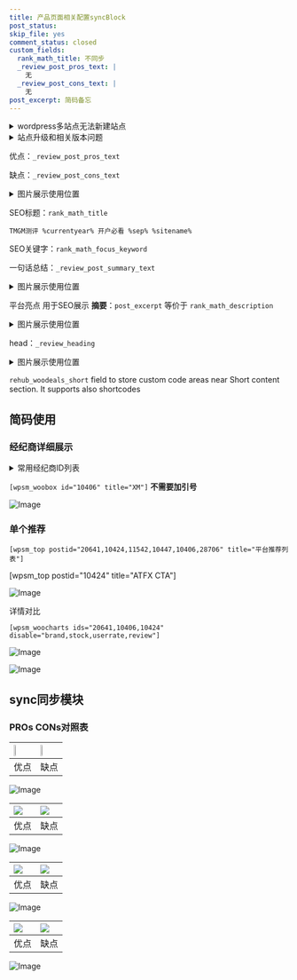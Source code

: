 ```yaml
---
title: 产品页面相关配置syncBlock
post_status: 
skip_file: yes
comment_status: closed
custom_fields:
  rank_math_title: 不同步
  _review_post_pros_text: |
    无
  _review_post_cons_text: |
    无
post_excerpt: 简码备忘
---
```

<details><summary>wordpress多站点无法新建站点</summary>

<li>和报错需要清理cookies一样的原因</li>
<li>wp-config.php里面<code>define( 'SUBDOMAIN_INSTALL', false );//子域名安装</code></li>
<li>新建子站点是用<code>define( 'SUBDOMAIN_INSTALL', true);//子域名安装</code> 完成以后，改成<code>false</code></li>
</details>

<details><summary>站点升级和相关版本问题</summary>

<p>wordpress：5.9.9
woocommerce：7.5.1
出现问题的地方：主题选项里面>><strong>Product layout >>compact style</strong></p>
<p>如何出现没有用过的字段 导致无法保存。先导出配置 然后进行修改，后面再次恢复即可。</p>
<p>出现部分字段无法显示时，需要返回默认布局后，对产品进行保存就好了。</p>
<p></p>
</details>

优点：`_review_post_pros_text`

缺点：`_review_post_cons_text`

<details><summary>图片展示使用位置</summary>

<img src="https://prod-files-secure.s3.us-west-2.amazonaws.com/39ed1227-6d7d-4570-be36-9ccd4a2c4241/f51d3d83-55d4-4bdf-9604-f37ec77ab556/Untitled.png?X-Amz-Algorithm=AWS4-HMAC-SHA256&X-Amz-Content-Sha256=UNSIGNED-PAYLOAD&X-Amz-Credential=ASIAZI2LB4667IIANTK2%2F20250402%2Fus-west-2%2Fs3%2Faws4_request&X-Amz-Date=20250402T165524Z&X-Amz-Expires=3600&X-Amz-Security-Token=IQoJb3JpZ2luX2VjEG4aCXVzLXdlc3QtMiJHMEUCIQCdqn%2FU%2FCzkySZ6IGvwsfQytJtA%2B3JRCYM9T6DwNYJQGQIgW90cLhwSrLTVSp7A%2BWTO%2FF2f6BezLYEbFOeUoS6p6msqiAQI1%2F%2F%2F%2F%2F%2F%2F%2F%2F%2F%2FARAAGgw2Mzc0MjMxODM4MDUiDFKuegO%2BKODPAlfTwyrcAw2Sytnd67jIGLRNpiJcEA2tmdyJBg8cvUUplRLfzMQ%2F3%2Bu72Hm3e5opSeUBR3v1EU9dem0xBL%2FSniOdHgvyVLp0p7oTo8wvXuKX0D7ACPiUCnojb4ndyw%2FyHZm%2B5ZBbCiDUA%2Fh6%2BYINbW1ysujV9dWZSn0WC1RCZpwZboY4%2BOL4s%2Fb9jMtpktHEUqbs5pp3FinkKaXue0iLZD7swiW8z1XkzV5Tgms83I253SeV2GK6PNHNph3RsbNEUzUYFIjv2rGqoCeP9NFFWS3YH32%2B%2BJZ9BbIeACrU8LpFQ5ftSELt1cdsUNW70Sx5BRlZNWMUR7L2ZUUKh1BKu7WY8RTPeeJLHip%2Ffne8VfrFY%2FGEMvOH4RQXGk6sDH67XVqKGJdFucyNJsSF66Fr%2FhzIqmftLWZtQhDAlxqPa7mgnwF7uf9%2FYuKu1MQH42ojdmU8ub%2BKJ2L6YhV7VhyVjYkksnTrzpP%2Fowa4FBmMO05QHFFFhwfC1eAi2rfD05%2BX3cVrIDTgkHOxAICTMroNF5lrRGaHwJ8O7DS5WBuwezIGmx5Kxl%2Fgi8t3EyFPIIRg9k0L0Wzh1Ab8q1F6lDE8zPBnVGW22fDXLcAdoQgePITwUDwvHDFjd6yWa8wZ0MIIoICrMLP4tL8GOqUBFRUobJQzNVeFjBWiO1E%2BFVihbrIBxb48lc6h4ruHDkhvPL2lLLQZgTvs%2FnDSZ4US38%2BymTqZy%2BQQXjLeeNHD0joYWOfwqQbMHBfdsYm%2BCkT%2FhGzxdLbmWYFTkceDZEQ8aVemlbdmorZ0RkCyj8kDXc8kdQC5shL5uNoVsIOdvJxogHpXeqfMA1rpfBsut81VKnagrzSe8i8yd36m3S0SK6jkkr%2Fc&X-Amz-Signature=4b1a00df9b1c36b65147eee78ee5f85ce0086d4d490c72cdbcb8c43c9a2ab26a&X-Amz-SignedHeaders=host&x-id=GetObject" alt="Image">
</details>

SEO标题：`rank_math_title`

`TMGM测评 %currentyear% 开户必看 %sep% %sitename%`

SEO关键字：`rank_math_focus_keyword`

一句话总结：`_review_post_summary_text`

<details><summary>图片展示使用位置</summary>

<img src="https://prod-files-secure.s3.us-west-2.amazonaws.com/39ed1227-6d7d-4570-be36-9ccd4a2c4241/4b96a922-296c-4f4e-8630-d1c870cbce01/Untitled.png?X-Amz-Algorithm=AWS4-HMAC-SHA256&X-Amz-Content-Sha256=UNSIGNED-PAYLOAD&X-Amz-Credential=ASIAZI2LB466SVZPMEZM%2F20250402%2Fus-west-2%2Fs3%2Faws4_request&X-Amz-Date=20250402T165524Z&X-Amz-Expires=3600&X-Amz-Security-Token=IQoJb3JpZ2luX2VjEG4aCXVzLXdlc3QtMiJHMEUCIQC%2B2eYEGCXxt11F44bQx%2FBZoxjQmvVGZm6M90x%2BftvfvgIgfT37r%2FD0ebYgR2WDeo2rH437e2AmLwpuz5JkpAqLFl8qiAQI1%2F%2F%2F%2F%2F%2F%2F%2F%2F%2F%2FARAAGgw2Mzc0MjMxODM4MDUiDNZvorEQ%2F2Zy2bY83CrcA%2F27sdagv7XylopYd4f9QdXwR6BvhAmfYiYJ6J0cN2DK5kDNrSOnUnpKs9qR6kCESU66yoKZElPq%2FVdo1Lf4Zs6clq1chG9rQGA1exYQJQaGpG5nvZdKVBXRTV66vYon%2B3b%2BmAl3%2F9WU0Vsh03J0eq7aqB0Wx%2FjK%2F9peNZ0%2Fgde%2FUHHVQi0i4Q6hvDr0OaJZG0L7YwqsfBbfwDJnWd0NDuIEWFvMD3Cy86qsbi3OdCxWDHvN%2FelggSDuMsvfAnOMyMvpQXb4geR8xTRorom2XKc7jIhxQGNtDxtpifR8HAUP3IOMeK36U%2FIzpcNftZxEam1yh2RKAb2dL%2FKrKLAsU7rGWbuhX4XgwI%2B0jpLj8CBTPsnBE%2BqMybq%2B1L%2FAuVPEsBdoAgreh%2B%2FFJnCDhUkJY8p9slOZhhBMQ3qltkDGd%2FAicVxqlSU0mi3FJid4PmDQxsISEK8W5WCay%2Fl4xu9bR6MCUZSQcx%2F0L6KfjwPS%2FUzZv8QzpAlryUBYUSx3ECpm90xZbDDVoBOu8FpoL5VjPo56N2I%2FPLmIUo5ifalhXoB4UDbtLDe%2F6woEho3xizP6nt7JBif%2BYWa7zHONhsYwKgTf8FsKcZP2DZrUBessN20oYenyBaYqLmtPvGGQMLX4tL8GOqUBXHsI6JTu%2Fjut16XWEZZhKYUbe9IrnGcwN5dtq%2F%2BsgLPF7Bo2siuJYVu78Aw8NOcLLUMIhA2CCAuXEAfHyOSs4%2BKkQJIqxXXwmm9X0AN%2BwW5uNrTDP2e1n3u0u1Ta%2FvubPy7afIXqnXBtmB2oJruhFg%2Fmiu%2FRSgnxHJo73OW5BDAbv4yGoaX6H0mmbFNsEJM8NsT33WRyuPszHlcrw9%2F8CGHkRyp6&X-Amz-Signature=e72815d8d53fc58ce52ebdaf878d69c732e337d116d544983d9a337517ce7fd4&X-Amz-SignedHeaders=host&x-id=GetObject" alt="Image">
</details>

平台亮点 用于SEO展示 **摘要**：`post_excerpt`  等价于 `rank_math_description`

<details><summary>图片展示使用位置</summary>

<img src="https://prod-files-secure.s3.us-west-2.amazonaws.com/39ed1227-6d7d-4570-be36-9ccd4a2c4241/1ee11f63-b60a-4dfe-a7a7-d58ff23b5d88/Untitled.png?X-Amz-Algorithm=AWS4-HMAC-SHA256&X-Amz-Content-Sha256=UNSIGNED-PAYLOAD&X-Amz-Credential=ASIAZI2LB4664D36P5QY%2F20250402%2Fus-west-2%2Fs3%2Faws4_request&X-Amz-Date=20250402T165525Z&X-Amz-Expires=3600&X-Amz-Security-Token=IQoJb3JpZ2luX2VjEG4aCXVzLXdlc3QtMiJGMEQCIEApDu2LlCMNRCig0m0AtFv5tCadloTeq0qpuAc9%2B4B5AiBzXxS2b%2BvAGMe5oxtMIM0bfpJIl9zjcXXi7P2WDE8XDyqIBAjX%2F%2F%2F%2F%2F%2F%2F%2F%2F%2F8BEAAaDDYzNzQyMzE4MzgwNSIMqks78aA72zBA2jhDKtwDoNUqxC9FS5JTMgmEePm4x2U9sdlqD98Kmg4BmoB67N1s8mpvJt1yQyF5mA28A4PT95mDdvi%2BF9Dfzko2gFNhctkObWXpBMLL%2FeJATCQCBugZoF82uif6RK%2F38SutgLHG%2F%2F4Qqzoq07tkMQuWZmUW0Y0sWOtER%2FYMMjGvM56BxySbopiTxthF7RwzPDLAiwopln1DAVDyzTSVo2Oj22UIgwtMmNy2Ymbib2z%2BHZr3kq2WTaS9PYw3QMIVEWysmMncv0rx3ZZqFWi3mFmsYr98GROu6kiXcHrDsWbRL3Hb6hnSnyLX3gWvDWamNsqKitmDbrvBt0iktEuqs83Tutph4BnDHuHFbbfu8cIW3KMIQqaWMC%2BvcNwu5LAwb90xO3mOFcZyXQO8HUKE%2FIf%2Bi%2FjacQdcHXSyrmy8JHocVGXw03TgkpZEzyewwjsQ4xE5tu9Ab9Xm%2Fy%2BKv9cEi5VfL0rzMwBCp5J4kWQWihWJmzn8rUlWq2xfRqMpCChkZ%2Brc7hBeB5ctarEefYRgaYu6xoEMVDHV1GUPaTMNK%2BDqusysuK8nuPIkNtmoDcTv1i62GcVytaUTEuNAzRIlaDmOtAEylj%2BH9RKAT9n0C%2Bwu8HY%2Ff1USyOXqdegfv%2BHqaZkw%2Fvm0vwY6pgF%2FYsekRUozYjRzize76sETKSBGhqWaS1H5J%2Ft95L%2FFcBcxGcnvnG0VvcJe0xA80FAeCATF5UOQd44PfaLYjLO3SFi8njRrpcGI5PMAcyo44wj1drz84Jl6KEXJOGBTOLuTlibcApMMYwwUwQTCPfQcW%2F6J3W8BHQaqEUBUGa6iSuqu01iqh7CgsHDDFST8u%2F%2Fg4c52%2BGmQndUQP2Stb03%2FKG%2FCjT%2Bq&X-Amz-Signature=09f538c367f6b0da3c3abc50468ad123f0612683f5af6df875f0e1c067c55c10&X-Amz-SignedHeaders=host&x-id=GetObject" alt="Image">
<img src="https://prod-files-secure.s3.us-west-2.amazonaws.com/39ed1227-6d7d-4570-be36-9ccd4a2c4241/ad4118b5-78d8-4fbe-801e-3b29b5d99c01/Untitled.png?X-Amz-Algorithm=AWS4-HMAC-SHA256&X-Amz-Content-Sha256=UNSIGNED-PAYLOAD&X-Amz-Credential=ASIAZI2LB4664D36P5QY%2F20250402%2Fus-west-2%2Fs3%2Faws4_request&X-Amz-Date=20250402T165525Z&X-Amz-Expires=3600&X-Amz-Security-Token=IQoJb3JpZ2luX2VjEG4aCXVzLXdlc3QtMiJGMEQCIEApDu2LlCMNRCig0m0AtFv5tCadloTeq0qpuAc9%2B4B5AiBzXxS2b%2BvAGMe5oxtMIM0bfpJIl9zjcXXi7P2WDE8XDyqIBAjX%2F%2F%2F%2F%2F%2F%2F%2F%2F%2F8BEAAaDDYzNzQyMzE4MzgwNSIMqks78aA72zBA2jhDKtwDoNUqxC9FS5JTMgmEePm4x2U9sdlqD98Kmg4BmoB67N1s8mpvJt1yQyF5mA28A4PT95mDdvi%2BF9Dfzko2gFNhctkObWXpBMLL%2FeJATCQCBugZoF82uif6RK%2F38SutgLHG%2F%2F4Qqzoq07tkMQuWZmUW0Y0sWOtER%2FYMMjGvM56BxySbopiTxthF7RwzPDLAiwopln1DAVDyzTSVo2Oj22UIgwtMmNy2Ymbib2z%2BHZr3kq2WTaS9PYw3QMIVEWysmMncv0rx3ZZqFWi3mFmsYr98GROu6kiXcHrDsWbRL3Hb6hnSnyLX3gWvDWamNsqKitmDbrvBt0iktEuqs83Tutph4BnDHuHFbbfu8cIW3KMIQqaWMC%2BvcNwu5LAwb90xO3mOFcZyXQO8HUKE%2FIf%2Bi%2FjacQdcHXSyrmy8JHocVGXw03TgkpZEzyewwjsQ4xE5tu9Ab9Xm%2Fy%2BKv9cEi5VfL0rzMwBCp5J4kWQWihWJmzn8rUlWq2xfRqMpCChkZ%2Brc7hBeB5ctarEefYRgaYu6xoEMVDHV1GUPaTMNK%2BDqusysuK8nuPIkNtmoDcTv1i62GcVytaUTEuNAzRIlaDmOtAEylj%2BH9RKAT9n0C%2Bwu8HY%2Ff1USyOXqdegfv%2BHqaZkw%2Fvm0vwY6pgF%2FYsekRUozYjRzize76sETKSBGhqWaS1H5J%2Ft95L%2FFcBcxGcnvnG0VvcJe0xA80FAeCATF5UOQd44PfaLYjLO3SFi8njRrpcGI5PMAcyo44wj1drz84Jl6KEXJOGBTOLuTlibcApMMYwwUwQTCPfQcW%2F6J3W8BHQaqEUBUGa6iSuqu01iqh7CgsHDDFST8u%2F%2Fg4c52%2BGmQndUQP2Stb03%2FKG%2FCjT%2Bq&X-Amz-Signature=1e299ed21032244101df01b73a5a13d5518a4c843580d907e21fe7ab49e6f7c3&X-Amz-SignedHeaders=host&x-id=GetObject" alt="Image">
<img src="https://prod-files-secure.s3.us-west-2.amazonaws.com/39ed1227-6d7d-4570-be36-9ccd4a2c4241/a38cf7c9-a79c-4b64-9e94-13589fe0758b/Untitled.png?X-Amz-Algorithm=AWS4-HMAC-SHA256&X-Amz-Content-Sha256=UNSIGNED-PAYLOAD&X-Amz-Credential=ASIAZI2LB4664D36P5QY%2F20250402%2Fus-west-2%2Fs3%2Faws4_request&X-Amz-Date=20250402T165525Z&X-Amz-Expires=3600&X-Amz-Security-Token=IQoJb3JpZ2luX2VjEG4aCXVzLXdlc3QtMiJGMEQCIEApDu2LlCMNRCig0m0AtFv5tCadloTeq0qpuAc9%2B4B5AiBzXxS2b%2BvAGMe5oxtMIM0bfpJIl9zjcXXi7P2WDE8XDyqIBAjX%2F%2F%2F%2F%2F%2F%2F%2F%2F%2F8BEAAaDDYzNzQyMzE4MzgwNSIMqks78aA72zBA2jhDKtwDoNUqxC9FS5JTMgmEePm4x2U9sdlqD98Kmg4BmoB67N1s8mpvJt1yQyF5mA28A4PT95mDdvi%2BF9Dfzko2gFNhctkObWXpBMLL%2FeJATCQCBugZoF82uif6RK%2F38SutgLHG%2F%2F4Qqzoq07tkMQuWZmUW0Y0sWOtER%2FYMMjGvM56BxySbopiTxthF7RwzPDLAiwopln1DAVDyzTSVo2Oj22UIgwtMmNy2Ymbib2z%2BHZr3kq2WTaS9PYw3QMIVEWysmMncv0rx3ZZqFWi3mFmsYr98GROu6kiXcHrDsWbRL3Hb6hnSnyLX3gWvDWamNsqKitmDbrvBt0iktEuqs83Tutph4BnDHuHFbbfu8cIW3KMIQqaWMC%2BvcNwu5LAwb90xO3mOFcZyXQO8HUKE%2FIf%2Bi%2FjacQdcHXSyrmy8JHocVGXw03TgkpZEzyewwjsQ4xE5tu9Ab9Xm%2Fy%2BKv9cEi5VfL0rzMwBCp5J4kWQWihWJmzn8rUlWq2xfRqMpCChkZ%2Brc7hBeB5ctarEefYRgaYu6xoEMVDHV1GUPaTMNK%2BDqusysuK8nuPIkNtmoDcTv1i62GcVytaUTEuNAzRIlaDmOtAEylj%2BH9RKAT9n0C%2Bwu8HY%2Ff1USyOXqdegfv%2BHqaZkw%2Fvm0vwY6pgF%2FYsekRUozYjRzize76sETKSBGhqWaS1H5J%2Ft95L%2FFcBcxGcnvnG0VvcJe0xA80FAeCATF5UOQd44PfaLYjLO3SFi8njRrpcGI5PMAcyo44wj1drz84Jl6KEXJOGBTOLuTlibcApMMYwwUwQTCPfQcW%2F6J3W8BHQaqEUBUGa6iSuqu01iqh7CgsHDDFST8u%2F%2Fg4c52%2BGmQndUQP2Stb03%2FKG%2FCjT%2Bq&X-Amz-Signature=93fdab6afc7c5cccbf4b338134bfc3209d135e105bb85c505df2659b83223f45&X-Amz-SignedHeaders=host&x-id=GetObject" alt="Image">
<img src="https://prod-files-secure.s3.us-west-2.amazonaws.com/39ed1227-6d7d-4570-be36-9ccd4a2c4241/7da6fc1e-d2ac-42ae-8c75-cb5749aa18f6/Untitled.png?X-Amz-Algorithm=AWS4-HMAC-SHA256&X-Amz-Content-Sha256=UNSIGNED-PAYLOAD&X-Amz-Credential=ASIAZI2LB4664D36P5QY%2F20250402%2Fus-west-2%2Fs3%2Faws4_request&X-Amz-Date=20250402T165525Z&X-Amz-Expires=3600&X-Amz-Security-Token=IQoJb3JpZ2luX2VjEG4aCXVzLXdlc3QtMiJGMEQCIEApDu2LlCMNRCig0m0AtFv5tCadloTeq0qpuAc9%2B4B5AiBzXxS2b%2BvAGMe5oxtMIM0bfpJIl9zjcXXi7P2WDE8XDyqIBAjX%2F%2F%2F%2F%2F%2F%2F%2F%2F%2F8BEAAaDDYzNzQyMzE4MzgwNSIMqks78aA72zBA2jhDKtwDoNUqxC9FS5JTMgmEePm4x2U9sdlqD98Kmg4BmoB67N1s8mpvJt1yQyF5mA28A4PT95mDdvi%2BF9Dfzko2gFNhctkObWXpBMLL%2FeJATCQCBugZoF82uif6RK%2F38SutgLHG%2F%2F4Qqzoq07tkMQuWZmUW0Y0sWOtER%2FYMMjGvM56BxySbopiTxthF7RwzPDLAiwopln1DAVDyzTSVo2Oj22UIgwtMmNy2Ymbib2z%2BHZr3kq2WTaS9PYw3QMIVEWysmMncv0rx3ZZqFWi3mFmsYr98GROu6kiXcHrDsWbRL3Hb6hnSnyLX3gWvDWamNsqKitmDbrvBt0iktEuqs83Tutph4BnDHuHFbbfu8cIW3KMIQqaWMC%2BvcNwu5LAwb90xO3mOFcZyXQO8HUKE%2FIf%2Bi%2FjacQdcHXSyrmy8JHocVGXw03TgkpZEzyewwjsQ4xE5tu9Ab9Xm%2Fy%2BKv9cEi5VfL0rzMwBCp5J4kWQWihWJmzn8rUlWq2xfRqMpCChkZ%2Brc7hBeB5ctarEefYRgaYu6xoEMVDHV1GUPaTMNK%2BDqusysuK8nuPIkNtmoDcTv1i62GcVytaUTEuNAzRIlaDmOtAEylj%2BH9RKAT9n0C%2Bwu8HY%2Ff1USyOXqdegfv%2BHqaZkw%2Fvm0vwY6pgF%2FYsekRUozYjRzize76sETKSBGhqWaS1H5J%2Ft95L%2FFcBcxGcnvnG0VvcJe0xA80FAeCATF5UOQd44PfaLYjLO3SFi8njRrpcGI5PMAcyo44wj1drz84Jl6KEXJOGBTOLuTlibcApMMYwwUwQTCPfQcW%2F6J3W8BHQaqEUBUGa6iSuqu01iqh7CgsHDDFST8u%2F%2Fg4c52%2BGmQndUQP2Stb03%2FKG%2FCjT%2Bq&X-Amz-Signature=0b7820898b1b38e4311c15e0ba518c118a8b36f372247f0a816bad5851bc2d64&X-Amz-SignedHeaders=host&x-id=GetObject" alt="Image">
<img src="https://prod-files-secure.s3.us-west-2.amazonaws.com/39ed1227-6d7d-4570-be36-9ccd4a2c4241/7e97f40a-eaee-47f5-b2f9-475f96808fa7/Untitled.png?X-Amz-Algorithm=AWS4-HMAC-SHA256&X-Amz-Content-Sha256=UNSIGNED-PAYLOAD&X-Amz-Credential=ASIAZI2LB4664D36P5QY%2F20250402%2Fus-west-2%2Fs3%2Faws4_request&X-Amz-Date=20250402T165525Z&X-Amz-Expires=3600&X-Amz-Security-Token=IQoJb3JpZ2luX2VjEG4aCXVzLXdlc3QtMiJGMEQCIEApDu2LlCMNRCig0m0AtFv5tCadloTeq0qpuAc9%2B4B5AiBzXxS2b%2BvAGMe5oxtMIM0bfpJIl9zjcXXi7P2WDE8XDyqIBAjX%2F%2F%2F%2F%2F%2F%2F%2F%2F%2F8BEAAaDDYzNzQyMzE4MzgwNSIMqks78aA72zBA2jhDKtwDoNUqxC9FS5JTMgmEePm4x2U9sdlqD98Kmg4BmoB67N1s8mpvJt1yQyF5mA28A4PT95mDdvi%2BF9Dfzko2gFNhctkObWXpBMLL%2FeJATCQCBugZoF82uif6RK%2F38SutgLHG%2F%2F4Qqzoq07tkMQuWZmUW0Y0sWOtER%2FYMMjGvM56BxySbopiTxthF7RwzPDLAiwopln1DAVDyzTSVo2Oj22UIgwtMmNy2Ymbib2z%2BHZr3kq2WTaS9PYw3QMIVEWysmMncv0rx3ZZqFWi3mFmsYr98GROu6kiXcHrDsWbRL3Hb6hnSnyLX3gWvDWamNsqKitmDbrvBt0iktEuqs83Tutph4BnDHuHFbbfu8cIW3KMIQqaWMC%2BvcNwu5LAwb90xO3mOFcZyXQO8HUKE%2FIf%2Bi%2FjacQdcHXSyrmy8JHocVGXw03TgkpZEzyewwjsQ4xE5tu9Ab9Xm%2Fy%2BKv9cEi5VfL0rzMwBCp5J4kWQWihWJmzn8rUlWq2xfRqMpCChkZ%2Brc7hBeB5ctarEefYRgaYu6xoEMVDHV1GUPaTMNK%2BDqusysuK8nuPIkNtmoDcTv1i62GcVytaUTEuNAzRIlaDmOtAEylj%2BH9RKAT9n0C%2Bwu8HY%2Ff1USyOXqdegfv%2BHqaZkw%2Fvm0vwY6pgF%2FYsekRUozYjRzize76sETKSBGhqWaS1H5J%2Ft95L%2FFcBcxGcnvnG0VvcJe0xA80FAeCATF5UOQd44PfaLYjLO3SFi8njRrpcGI5PMAcyo44wj1drz84Jl6KEXJOGBTOLuTlibcApMMYwwUwQTCPfQcW%2F6J3W8BHQaqEUBUGa6iSuqu01iqh7CgsHDDFST8u%2F%2Fg4c52%2BGmQndUQP2Stb03%2FKG%2FCjT%2Bq&X-Amz-Signature=7df39ef1b1800d0b00e65af2deae4451c73b329e763a563a8f950b0f046513f5&X-Amz-SignedHeaders=host&x-id=GetObject" alt="Image">
</details>

head：`_review_heading`

<details><summary>图片展示使用位置</summary>

<img src="https://prod-files-secure.s3.us-west-2.amazonaws.com/39ed1227-6d7d-4570-be36-9ccd4a2c4241/3a4650ad-9887-415c-889a-edd51fa54f27/Untitled.png?X-Amz-Algorithm=AWS4-HMAC-SHA256&X-Amz-Content-Sha256=UNSIGNED-PAYLOAD&X-Amz-Credential=ASIAZI2LB4662IQMLIHO%2F20250402%2Fus-west-2%2Fs3%2Faws4_request&X-Amz-Date=20250402T165525Z&X-Amz-Expires=3600&X-Amz-Security-Token=IQoJb3JpZ2luX2VjEG4aCXVzLXdlc3QtMiJHMEUCIQCe0hiY8WasLJtWtIVXAPwt%2FdQbTOU2dW2Vizp98iYIBQIgczKyEEsXf6BrKdP1AZLGy22otgpSFvByb%2FjG878QX2EqiAQI1%2F%2F%2F%2F%2F%2F%2F%2F%2F%2F%2FARAAGgw2Mzc0MjMxODM4MDUiDMrFNLVKZ%2BQiFJm78CrcA9qzGsgOYqV0S5gMtAckCIjFCACaJW7KEuBtoQ94ZKD53iO2iYhFcx1ZLpYvcq2mbN3fA74QbAUpn4YPulB8bca5dx%2FcFJpatIiuhfYZIqIhlSA5WyEz59o3lEQUMIkqeRQVvU3lydAlc8gLe3b4UI99SXkFgQjGiDDQdVmv5n53jkjhWKCE6OnSxAMgDxwpFiUp0fveiS8NulYcXdraF3xciLIDmI2XOUSU514IVkqh51EClYiQBq9%2FQhaIZ8h1Ry6eRVExQfE9xJNn6ENo%2F8ngZ6DyEq7Rz4NjU%2F7LHjaqwH5CkdFvlRg7Bh5y1ARNfhOPmzmLUm8qqpgKGvVBoWYu5fO0da7QkZxHjD0Sq5uj8A29IS322zQWl0kkeodVMnqDken6HvFTxvnH%2FxQ0Pta1YffTew8fmk%2FKBd0BmX0LSjBWm6vDG2jCAC0t39Jj7AmirnvOVbayQ3mrLY81WSY4bTJ72vLXHB%2FTIlbOKYoqu44NNyRJXz1bnwbNw%2F9uPTipWvipiajwxgeltFTrEV5bamFeGGKtMvZX07YkgqJ1l9DpKMwPWvg63gw%2Fpuv2paWC5sNLjSYtQen534UGBpTDkZovar1BziQbpSzgKbJ3q5PrCNam7qiRmZO0ML35tL8GOqUBDKL4GCpNqWT9eaTiWrlxWBM%2B3TA3Ala22jikIztf8uPYJkB4OekCI%2FMamIpq9ZhcEsqsK27Bz1yAwDKj2%2BhlhhOtArG2BG9NwoYF9MKR55QeeyqdGD%2Fp7z%2FSgAe4wllKa%2FzCcWw96vMZytu9QnPy3dCa2ydBnCS5MDADgt6Vq7%2B5DM7KgBE5nScPxdo6KRrj0nUpuKhIteSY%2BNSTKpN8M6ycWzlV&X-Amz-Signature=0758281aa819b8ebbcb074857c90966dd59bd4b9454282899c75c5799d38eeda&X-Amz-SignedHeaders=host&x-id=GetObject" alt="Image">
</details>

`rehub_woodeals_short`	field to store custom code areas near Short content section. It supports also shortcodes



## 简码使用

### 经纪商详细展示

<details><summary>常用经纪商ID列表</summary>

<pre><code class="php">嘉盛 ===> 20641  [wpsm_woobox id="20641" title="嘉盛"]
易信easymarkets ===> 11542  [wpsm_woobox id="11542" title="易信easymarkets"]
ATFX外汇 ===> 10424  [wpsm_woobox id="10424" title="ATFX"]
XM ===> 10406  [wpsm_woobox id="10406" title="XM"]
TMGM ===> 29622  [wpsm_woobox id="29622" title="TMGM"]
HYCM ===> 10447  [wpsm_woobox id="10447" title="HYCM"]
fpmarkets澳福外汇 ===> 20639  [wpsm_woobox id="20639" title="fpmarkets澳福外汇"]</code></pre>
</details>

`[wpsm_woobox id="10406" title="XM"]` **不需要加引号**

![Image](https://prod-files-secure.s3.us-west-2.amazonaws.com/39ed1227-6d7d-4570-be36-9ccd4a2c4241/4f898f9d-0fa7-4e43-acd3-ac6bc7be575a/Untitled.png?X-Amz-Algorithm=AWS4-HMAC-SHA256&X-Amz-Content-Sha256=UNSIGNED-PAYLOAD&X-Amz-Credential=ASIAZI2LB46634KXP7PQ%2F20250402%2Fus-west-2%2Fs3%2Faws4_request&X-Amz-Date=20250402T165519Z&X-Amz-Expires=3600&X-Amz-Security-Token=IQoJb3JpZ2luX2VjEG4aCXVzLXdlc3QtMiJHMEUCIC3tlfFvEvk0w2vbyQWhOiZNBF%2FL2HHYbaBj0gplhHHgAiEA8wR25p2tP%2FQlUpHkH3dpeI%2FGutDqTZUepfwKQoFxs0cqiAQI1%2F%2F%2F%2F%2F%2F%2F%2F%2F%2F%2FARAAGgw2Mzc0MjMxODM4MDUiDJM4M9Ne0HxjJEOWSyrcA2ejJ5pogJYdZOlVquNHWgxqVeYmxDaksyliJH25cqPPcrqJD4S8krL6%2FbsOkqdcZ%2BUw4wpmh5xC39ye3mToXOEhztdf%2BgSRUyx9UhPo1JqJ%2Blraq45yTHjY4Oj9I1mfc0gpLQWJ9bMtlgZqMtsUKT9kQjGkOwtyx4YlqOWhi5S7P6KypD2bgEILwoK65Rr1lRpIO2YVskF34b9TkA3QuJBcN5k%2FeSCVKFas%2F%2BzqsbwLS6LJSzWUxfWEI%2B%2FRhvXHCRKYJ2AegXWcCWWT7oDFGcHO%2BTNQDhILeC%2B0gJDbAKD6ca8YTWa36NA0cHeDu%2BWzaxs67tuKhh4r%2FGAjwMEBmciUquXEubfZwhqSUgPE%2F0lMZSHsn2B4oIF6SnCOGHlFQXyunQZx%2BeCGgEx%2Fzz6%2BQCg8GZ78AO0qIwmGp2DGQ%2BcXQjk%2FmqNiaoZ5e4ENom%2FudAL3fISfU4mv%2FQ5YZQ78S8bCfpPV8KpULeYn8wBroWJ%2BAof6RnImRTkpcyAXeq3x4hBqulieS42v2db%2BpVVweQvciPC4e9W4QYORhNxxi%2B6NOx5mNwwmRjH4z5cE9L2PCJEmbQfyRu03Y1lYmxsjeFYMEBEnQMoYjrKSbzxQJPxMDkoGSb2Qh0TOvHPwMO%2F5tL8GOqUB2T5isfptAEpJ5vrHgoEufr4zEVWzFGHSYcBp1hM3EhvVeGwubcmIXn4JMDofQLCJl10tqcZ6pFNQbOP%2FtuFm1pPiSGFImtl7QcphMK%2Ftm3U6g8haaHsBHwbmpe5ZpSLDxAc2Cuhyug813hGeIbejoZEeCLg6SiJ3%2FVCThgJY%2FNI2Jkpa4KqMk0B20eo0MeT0o6RgzXXi%2Fp%2F8AY6BlYOSOJ9XRE1B&X-Amz-Signature=c5ef25aef64dfa805c43a6e9df0fbdaf39d545a3e59044a09e255a0f06a1640e&X-Amz-SignedHeaders=host&x-id=GetObject)

### 单个推荐
`[wpsm_top postid="20641,10424,11542,10447,10406,28706" title="平台推荐列表"]`

[wpsm_top postid="10424" title="ATFX CTA"]

![Image](https://prod-files-secure.s3.us-west-2.amazonaws.com/39ed1227-6d7d-4570-be36-9ccd4a2c4241/5ac620dc-51a8-48b6-b55d-91f47299193c/Untitled.png?X-Amz-Algorithm=AWS4-HMAC-SHA256&X-Amz-Content-Sha256=UNSIGNED-PAYLOAD&X-Amz-Credential=ASIAZI2LB46634KXP7PQ%2F20250402%2Fus-west-2%2Fs3%2Faws4_request&X-Amz-Date=20250402T165519Z&X-Amz-Expires=3600&X-Amz-Security-Token=IQoJb3JpZ2luX2VjEG4aCXVzLXdlc3QtMiJHMEUCIC3tlfFvEvk0w2vbyQWhOiZNBF%2FL2HHYbaBj0gplhHHgAiEA8wR25p2tP%2FQlUpHkH3dpeI%2FGutDqTZUepfwKQoFxs0cqiAQI1%2F%2F%2F%2F%2F%2F%2F%2F%2F%2F%2FARAAGgw2Mzc0MjMxODM4MDUiDJM4M9Ne0HxjJEOWSyrcA2ejJ5pogJYdZOlVquNHWgxqVeYmxDaksyliJH25cqPPcrqJD4S8krL6%2FbsOkqdcZ%2BUw4wpmh5xC39ye3mToXOEhztdf%2BgSRUyx9UhPo1JqJ%2Blraq45yTHjY4Oj9I1mfc0gpLQWJ9bMtlgZqMtsUKT9kQjGkOwtyx4YlqOWhi5S7P6KypD2bgEILwoK65Rr1lRpIO2YVskF34b9TkA3QuJBcN5k%2FeSCVKFas%2F%2BzqsbwLS6LJSzWUxfWEI%2B%2FRhvXHCRKYJ2AegXWcCWWT7oDFGcHO%2BTNQDhILeC%2B0gJDbAKD6ca8YTWa36NA0cHeDu%2BWzaxs67tuKhh4r%2FGAjwMEBmciUquXEubfZwhqSUgPE%2F0lMZSHsn2B4oIF6SnCOGHlFQXyunQZx%2BeCGgEx%2Fzz6%2BQCg8GZ78AO0qIwmGp2DGQ%2BcXQjk%2FmqNiaoZ5e4ENom%2FudAL3fISfU4mv%2FQ5YZQ78S8bCfpPV8KpULeYn8wBroWJ%2BAof6RnImRTkpcyAXeq3x4hBqulieS42v2db%2BpVVweQvciPC4e9W4QYORhNxxi%2B6NOx5mNwwmRjH4z5cE9L2PCJEmbQfyRu03Y1lYmxsjeFYMEBEnQMoYjrKSbzxQJPxMDkoGSb2Qh0TOvHPwMO%2F5tL8GOqUB2T5isfptAEpJ5vrHgoEufr4zEVWzFGHSYcBp1hM3EhvVeGwubcmIXn4JMDofQLCJl10tqcZ6pFNQbOP%2FtuFm1pPiSGFImtl7QcphMK%2Ftm3U6g8haaHsBHwbmpe5ZpSLDxAc2Cuhyug813hGeIbejoZEeCLg6SiJ3%2FVCThgJY%2FNI2Jkpa4KqMk0B20eo0MeT0o6RgzXXi%2Fp%2F8AY6BlYOSOJ9XRE1B&X-Amz-Signature=161717befc71759035ce682e6e9319ec3ef33c03673a5c5565d8bc829e1d0c4f&X-Amz-SignedHeaders=host&x-id=GetObject)

详情对比

`[wpsm_woocharts ids="20641,10406,10424" disable="brand,stock,userrate,review"]`

![Image](https://prod-files-secure.s3.us-west-2.amazonaws.com/39ed1227-6d7d-4570-be36-9ccd4a2c4241/bf3ba45f-b9f3-4295-8aef-b4a495fd25f4/Untitled.png?X-Amz-Algorithm=AWS4-HMAC-SHA256&X-Amz-Content-Sha256=UNSIGNED-PAYLOAD&X-Amz-Credential=ASIAZI2LB46634KXP7PQ%2F20250402%2Fus-west-2%2Fs3%2Faws4_request&X-Amz-Date=20250402T165519Z&X-Amz-Expires=3600&X-Amz-Security-Token=IQoJb3JpZ2luX2VjEG4aCXVzLXdlc3QtMiJHMEUCIC3tlfFvEvk0w2vbyQWhOiZNBF%2FL2HHYbaBj0gplhHHgAiEA8wR25p2tP%2FQlUpHkH3dpeI%2FGutDqTZUepfwKQoFxs0cqiAQI1%2F%2F%2F%2F%2F%2F%2F%2F%2F%2F%2FARAAGgw2Mzc0MjMxODM4MDUiDJM4M9Ne0HxjJEOWSyrcA2ejJ5pogJYdZOlVquNHWgxqVeYmxDaksyliJH25cqPPcrqJD4S8krL6%2FbsOkqdcZ%2BUw4wpmh5xC39ye3mToXOEhztdf%2BgSRUyx9UhPo1JqJ%2Blraq45yTHjY4Oj9I1mfc0gpLQWJ9bMtlgZqMtsUKT9kQjGkOwtyx4YlqOWhi5S7P6KypD2bgEILwoK65Rr1lRpIO2YVskF34b9TkA3QuJBcN5k%2FeSCVKFas%2F%2BzqsbwLS6LJSzWUxfWEI%2B%2FRhvXHCRKYJ2AegXWcCWWT7oDFGcHO%2BTNQDhILeC%2B0gJDbAKD6ca8YTWa36NA0cHeDu%2BWzaxs67tuKhh4r%2FGAjwMEBmciUquXEubfZwhqSUgPE%2F0lMZSHsn2B4oIF6SnCOGHlFQXyunQZx%2BeCGgEx%2Fzz6%2BQCg8GZ78AO0qIwmGp2DGQ%2BcXQjk%2FmqNiaoZ5e4ENom%2FudAL3fISfU4mv%2FQ5YZQ78S8bCfpPV8KpULeYn8wBroWJ%2BAof6RnImRTkpcyAXeq3x4hBqulieS42v2db%2BpVVweQvciPC4e9W4QYORhNxxi%2B6NOx5mNwwmRjH4z5cE9L2PCJEmbQfyRu03Y1lYmxsjeFYMEBEnQMoYjrKSbzxQJPxMDkoGSb2Qh0TOvHPwMO%2F5tL8GOqUB2T5isfptAEpJ5vrHgoEufr4zEVWzFGHSYcBp1hM3EhvVeGwubcmIXn4JMDofQLCJl10tqcZ6pFNQbOP%2FtuFm1pPiSGFImtl7QcphMK%2Ftm3U6g8haaHsBHwbmpe5ZpSLDxAc2Cuhyug813hGeIbejoZEeCLg6SiJ3%2FVCThgJY%2FNI2Jkpa4KqMk0B20eo0MeT0o6RgzXXi%2Fp%2F8AY6BlYOSOJ9XRE1B&X-Amz-Signature=46095f263b85b364ff83f8be1661e4f277b061c537ff6e4e735ee1eabc3fe7c2&X-Amz-SignedHeaders=host&x-id=GetObject)

![Image](https://prod-files-secure.s3.us-west-2.amazonaws.com/39ed1227-6d7d-4570-be36-9ccd4a2c4241/30bc56ef-f383-4b48-9768-2ebc9e436ec0/Untitled.png?X-Amz-Algorithm=AWS4-HMAC-SHA256&X-Amz-Content-Sha256=UNSIGNED-PAYLOAD&X-Amz-Credential=ASIAZI2LB46634KXP7PQ%2F20250402%2Fus-west-2%2Fs3%2Faws4_request&X-Amz-Date=20250402T165519Z&X-Amz-Expires=3600&X-Amz-Security-Token=IQoJb3JpZ2luX2VjEG4aCXVzLXdlc3QtMiJHMEUCIC3tlfFvEvk0w2vbyQWhOiZNBF%2FL2HHYbaBj0gplhHHgAiEA8wR25p2tP%2FQlUpHkH3dpeI%2FGutDqTZUepfwKQoFxs0cqiAQI1%2F%2F%2F%2F%2F%2F%2F%2F%2F%2F%2FARAAGgw2Mzc0MjMxODM4MDUiDJM4M9Ne0HxjJEOWSyrcA2ejJ5pogJYdZOlVquNHWgxqVeYmxDaksyliJH25cqPPcrqJD4S8krL6%2FbsOkqdcZ%2BUw4wpmh5xC39ye3mToXOEhztdf%2BgSRUyx9UhPo1JqJ%2Blraq45yTHjY4Oj9I1mfc0gpLQWJ9bMtlgZqMtsUKT9kQjGkOwtyx4YlqOWhi5S7P6KypD2bgEILwoK65Rr1lRpIO2YVskF34b9TkA3QuJBcN5k%2FeSCVKFas%2F%2BzqsbwLS6LJSzWUxfWEI%2B%2FRhvXHCRKYJ2AegXWcCWWT7oDFGcHO%2BTNQDhILeC%2B0gJDbAKD6ca8YTWa36NA0cHeDu%2BWzaxs67tuKhh4r%2FGAjwMEBmciUquXEubfZwhqSUgPE%2F0lMZSHsn2B4oIF6SnCOGHlFQXyunQZx%2BeCGgEx%2Fzz6%2BQCg8GZ78AO0qIwmGp2DGQ%2BcXQjk%2FmqNiaoZ5e4ENom%2FudAL3fISfU4mv%2FQ5YZQ78S8bCfpPV8KpULeYn8wBroWJ%2BAof6RnImRTkpcyAXeq3x4hBqulieS42v2db%2BpVVweQvciPC4e9W4QYORhNxxi%2B6NOx5mNwwmRjH4z5cE9L2PCJEmbQfyRu03Y1lYmxsjeFYMEBEnQMoYjrKSbzxQJPxMDkoGSb2Qh0TOvHPwMO%2F5tL8GOqUB2T5isfptAEpJ5vrHgoEufr4zEVWzFGHSYcBp1hM3EhvVeGwubcmIXn4JMDofQLCJl10tqcZ6pFNQbOP%2FtuFm1pPiSGFImtl7QcphMK%2Ftm3U6g8haaHsBHwbmpe5ZpSLDxAc2Cuhyug813hGeIbejoZEeCLg6SiJ3%2FVCThgJY%2FNI2Jkpa4KqMk0B20eo0MeT0o6RgzXXi%2Fp%2F8AY6BlYOSOJ9XRE1B&X-Amz-Signature=76f67565e7f0a787ea2e999fce752e533dd4f7522a236fe15a4711e92a718bfc&X-Amz-SignedHeaders=host&x-id=GetObject)

## sync同步模块

### PROs CONs对照表

| <img src="https://cdn.ifttt.fun/gh/jarlin8/OSS@main/icons/customize/pros.svg" height="auto" width="37.3%"> | <img src="https://cdn.ifttt.fun/gh/jarlin8/OSS@main/icons/customize/cons.svg" height="auto" width="28.8%"> |
| :--- | :--- |
| 优点 | 缺点 |

![Image](https://prod-files-secure.s3.us-west-2.amazonaws.com/39ed1227-6d7d-4570-be36-9ccd4a2c4241/8742b755-dfb5-4004-9a5f-d6e561664bd8/Untitled.png?X-Amz-Algorithm=AWS4-HMAC-SHA256&X-Amz-Content-Sha256=UNSIGNED-PAYLOAD&X-Amz-Credential=ASIAZI2LB46634KXP7PQ%2F20250402%2Fus-west-2%2Fs3%2Faws4_request&X-Amz-Date=20250402T165519Z&X-Amz-Expires=3600&X-Amz-Security-Token=IQoJb3JpZ2luX2VjEG4aCXVzLXdlc3QtMiJHMEUCIC3tlfFvEvk0w2vbyQWhOiZNBF%2FL2HHYbaBj0gplhHHgAiEA8wR25p2tP%2FQlUpHkH3dpeI%2FGutDqTZUepfwKQoFxs0cqiAQI1%2F%2F%2F%2F%2F%2F%2F%2F%2F%2F%2FARAAGgw2Mzc0MjMxODM4MDUiDJM4M9Ne0HxjJEOWSyrcA2ejJ5pogJYdZOlVquNHWgxqVeYmxDaksyliJH25cqPPcrqJD4S8krL6%2FbsOkqdcZ%2BUw4wpmh5xC39ye3mToXOEhztdf%2BgSRUyx9UhPo1JqJ%2Blraq45yTHjY4Oj9I1mfc0gpLQWJ9bMtlgZqMtsUKT9kQjGkOwtyx4YlqOWhi5S7P6KypD2bgEILwoK65Rr1lRpIO2YVskF34b9TkA3QuJBcN5k%2FeSCVKFas%2F%2BzqsbwLS6LJSzWUxfWEI%2B%2FRhvXHCRKYJ2AegXWcCWWT7oDFGcHO%2BTNQDhILeC%2B0gJDbAKD6ca8YTWa36NA0cHeDu%2BWzaxs67tuKhh4r%2FGAjwMEBmciUquXEubfZwhqSUgPE%2F0lMZSHsn2B4oIF6SnCOGHlFQXyunQZx%2BeCGgEx%2Fzz6%2BQCg8GZ78AO0qIwmGp2DGQ%2BcXQjk%2FmqNiaoZ5e4ENom%2FudAL3fISfU4mv%2FQ5YZQ78S8bCfpPV8KpULeYn8wBroWJ%2BAof6RnImRTkpcyAXeq3x4hBqulieS42v2db%2BpVVweQvciPC4e9W4QYORhNxxi%2B6NOx5mNwwmRjH4z5cE9L2PCJEmbQfyRu03Y1lYmxsjeFYMEBEnQMoYjrKSbzxQJPxMDkoGSb2Qh0TOvHPwMO%2F5tL8GOqUB2T5isfptAEpJ5vrHgoEufr4zEVWzFGHSYcBp1hM3EhvVeGwubcmIXn4JMDofQLCJl10tqcZ6pFNQbOP%2FtuFm1pPiSGFImtl7QcphMK%2Ftm3U6g8haaHsBHwbmpe5ZpSLDxAc2Cuhyug813hGeIbejoZEeCLg6SiJ3%2FVCThgJY%2FNI2Jkpa4KqMk0B20eo0MeT0o6RgzXXi%2Fp%2F8AY6BlYOSOJ9XRE1B&X-Amz-Signature=230a54c9f1cf2a88e673d90a815c5d83e9d006453b8d1c42e2ddea22c23db5ce&X-Amz-SignedHeaders=host&x-id=GetObject)

| <img src="https://cdn.ifttt.fun/gh/jarlin8/OSS@main/icons/customize/pros1.svg" height="auto"> | <img src="https://cdn.ifttt.fun/gh/jarlin8/OSS@main/icons/customize/cons1.svg" height="auto"> |
| :--- | :--- |
| 优点 | 缺点 |

![Image](https://prod-files-secure.s3.us-west-2.amazonaws.com/39ed1227-6d7d-4570-be36-9ccd4a2c4241/806358f8-c9c4-4e17-bb35-c6c76a5397a5/Untitled.png?X-Amz-Algorithm=AWS4-HMAC-SHA256&X-Amz-Content-Sha256=UNSIGNED-PAYLOAD&X-Amz-Credential=ASIAZI2LB46634KXP7PQ%2F20250402%2Fus-west-2%2Fs3%2Faws4_request&X-Amz-Date=20250402T165519Z&X-Amz-Expires=3600&X-Amz-Security-Token=IQoJb3JpZ2luX2VjEG4aCXVzLXdlc3QtMiJHMEUCIC3tlfFvEvk0w2vbyQWhOiZNBF%2FL2HHYbaBj0gplhHHgAiEA8wR25p2tP%2FQlUpHkH3dpeI%2FGutDqTZUepfwKQoFxs0cqiAQI1%2F%2F%2F%2F%2F%2F%2F%2F%2F%2F%2FARAAGgw2Mzc0MjMxODM4MDUiDJM4M9Ne0HxjJEOWSyrcA2ejJ5pogJYdZOlVquNHWgxqVeYmxDaksyliJH25cqPPcrqJD4S8krL6%2FbsOkqdcZ%2BUw4wpmh5xC39ye3mToXOEhztdf%2BgSRUyx9UhPo1JqJ%2Blraq45yTHjY4Oj9I1mfc0gpLQWJ9bMtlgZqMtsUKT9kQjGkOwtyx4YlqOWhi5S7P6KypD2bgEILwoK65Rr1lRpIO2YVskF34b9TkA3QuJBcN5k%2FeSCVKFas%2F%2BzqsbwLS6LJSzWUxfWEI%2B%2FRhvXHCRKYJ2AegXWcCWWT7oDFGcHO%2BTNQDhILeC%2B0gJDbAKD6ca8YTWa36NA0cHeDu%2BWzaxs67tuKhh4r%2FGAjwMEBmciUquXEubfZwhqSUgPE%2F0lMZSHsn2B4oIF6SnCOGHlFQXyunQZx%2BeCGgEx%2Fzz6%2BQCg8GZ78AO0qIwmGp2DGQ%2BcXQjk%2FmqNiaoZ5e4ENom%2FudAL3fISfU4mv%2FQ5YZQ78S8bCfpPV8KpULeYn8wBroWJ%2BAof6RnImRTkpcyAXeq3x4hBqulieS42v2db%2BpVVweQvciPC4e9W4QYORhNxxi%2B6NOx5mNwwmRjH4z5cE9L2PCJEmbQfyRu03Y1lYmxsjeFYMEBEnQMoYjrKSbzxQJPxMDkoGSb2Qh0TOvHPwMO%2F5tL8GOqUB2T5isfptAEpJ5vrHgoEufr4zEVWzFGHSYcBp1hM3EhvVeGwubcmIXn4JMDofQLCJl10tqcZ6pFNQbOP%2FtuFm1pPiSGFImtl7QcphMK%2Ftm3U6g8haaHsBHwbmpe5ZpSLDxAc2Cuhyug813hGeIbejoZEeCLg6SiJ3%2FVCThgJY%2FNI2Jkpa4KqMk0B20eo0MeT0o6RgzXXi%2Fp%2F8AY6BlYOSOJ9XRE1B&X-Amz-Signature=c3a0d75c2a777331e4f811290290a7c0d85ec68175e694a42bb0362888479b20&X-Amz-SignedHeaders=host&x-id=GetObject)

| <img src="https://cdn.ifttt.fun/gh/jarlin8/OSS@main/icons/customize/pros2.svg" height="auto"> | <img src="https://cdn.ifttt.fun/gh/jarlin8/OSS@main/icons/customize/cons2.svg" height="auto"> |
| :--- | :--- |
| 优点 | 缺点 |

![Image](https://prod-files-secure.s3.us-west-2.amazonaws.com/39ed1227-6d7d-4570-be36-9ccd4a2c4241/a9245ec9-70dd-4005-b534-0d54315fc5f3/Untitled.png?X-Amz-Algorithm=AWS4-HMAC-SHA256&X-Amz-Content-Sha256=UNSIGNED-PAYLOAD&X-Amz-Credential=ASIAZI2LB46634KXP7PQ%2F20250402%2Fus-west-2%2Fs3%2Faws4_request&X-Amz-Date=20250402T165519Z&X-Amz-Expires=3600&X-Amz-Security-Token=IQoJb3JpZ2luX2VjEG4aCXVzLXdlc3QtMiJHMEUCIC3tlfFvEvk0w2vbyQWhOiZNBF%2FL2HHYbaBj0gplhHHgAiEA8wR25p2tP%2FQlUpHkH3dpeI%2FGutDqTZUepfwKQoFxs0cqiAQI1%2F%2F%2F%2F%2F%2F%2F%2F%2F%2F%2FARAAGgw2Mzc0MjMxODM4MDUiDJM4M9Ne0HxjJEOWSyrcA2ejJ5pogJYdZOlVquNHWgxqVeYmxDaksyliJH25cqPPcrqJD4S8krL6%2FbsOkqdcZ%2BUw4wpmh5xC39ye3mToXOEhztdf%2BgSRUyx9UhPo1JqJ%2Blraq45yTHjY4Oj9I1mfc0gpLQWJ9bMtlgZqMtsUKT9kQjGkOwtyx4YlqOWhi5S7P6KypD2bgEILwoK65Rr1lRpIO2YVskF34b9TkA3QuJBcN5k%2FeSCVKFas%2F%2BzqsbwLS6LJSzWUxfWEI%2B%2FRhvXHCRKYJ2AegXWcCWWT7oDFGcHO%2BTNQDhILeC%2B0gJDbAKD6ca8YTWa36NA0cHeDu%2BWzaxs67tuKhh4r%2FGAjwMEBmciUquXEubfZwhqSUgPE%2F0lMZSHsn2B4oIF6SnCOGHlFQXyunQZx%2BeCGgEx%2Fzz6%2BQCg8GZ78AO0qIwmGp2DGQ%2BcXQjk%2FmqNiaoZ5e4ENom%2FudAL3fISfU4mv%2FQ5YZQ78S8bCfpPV8KpULeYn8wBroWJ%2BAof6RnImRTkpcyAXeq3x4hBqulieS42v2db%2BpVVweQvciPC4e9W4QYORhNxxi%2B6NOx5mNwwmRjH4z5cE9L2PCJEmbQfyRu03Y1lYmxsjeFYMEBEnQMoYjrKSbzxQJPxMDkoGSb2Qh0TOvHPwMO%2F5tL8GOqUB2T5isfptAEpJ5vrHgoEufr4zEVWzFGHSYcBp1hM3EhvVeGwubcmIXn4JMDofQLCJl10tqcZ6pFNQbOP%2FtuFm1pPiSGFImtl7QcphMK%2Ftm3U6g8haaHsBHwbmpe5ZpSLDxAc2Cuhyug813hGeIbejoZEeCLg6SiJ3%2FVCThgJY%2FNI2Jkpa4KqMk0B20eo0MeT0o6RgzXXi%2Fp%2F8AY6BlYOSOJ9XRE1B&X-Amz-Signature=63ce304f8371b64d9c6bc4f2a8b6462546c8c3c3f6fb1c322595eb80dcd188fd&X-Amz-SignedHeaders=host&x-id=GetObject)

| <img src="https://cdn.ifttt.fun/gh/jarlin8/OSS@main/icons/customize/pros3.svg" height="auto"> | <img src="https://cdn.ifttt.fun/gh/jarlin8/OSS@main/icons/customize/cons3.svg" height="auto"> |
| :--- | :--- |
| 优点 | 缺点 |

![Image](https://prod-files-secure.s3.us-west-2.amazonaws.com/39ed1227-6d7d-4570-be36-9ccd4a2c4241/e1e580a2-2e5c-4780-9ff4-19c318fc2284/Untitled.png?X-Amz-Algorithm=AWS4-HMAC-SHA256&X-Amz-Content-Sha256=UNSIGNED-PAYLOAD&X-Amz-Credential=ASIAZI2LB46634KXP7PQ%2F20250402%2Fus-west-2%2Fs3%2Faws4_request&X-Amz-Date=20250402T165519Z&X-Amz-Expires=3600&X-Amz-Security-Token=IQoJb3JpZ2luX2VjEG4aCXVzLXdlc3QtMiJHMEUCIC3tlfFvEvk0w2vbyQWhOiZNBF%2FL2HHYbaBj0gplhHHgAiEA8wR25p2tP%2FQlUpHkH3dpeI%2FGutDqTZUepfwKQoFxs0cqiAQI1%2F%2F%2F%2F%2F%2F%2F%2F%2F%2F%2FARAAGgw2Mzc0MjMxODM4MDUiDJM4M9Ne0HxjJEOWSyrcA2ejJ5pogJYdZOlVquNHWgxqVeYmxDaksyliJH25cqPPcrqJD4S8krL6%2FbsOkqdcZ%2BUw4wpmh5xC39ye3mToXOEhztdf%2BgSRUyx9UhPo1JqJ%2Blraq45yTHjY4Oj9I1mfc0gpLQWJ9bMtlgZqMtsUKT9kQjGkOwtyx4YlqOWhi5S7P6KypD2bgEILwoK65Rr1lRpIO2YVskF34b9TkA3QuJBcN5k%2FeSCVKFas%2F%2BzqsbwLS6LJSzWUxfWEI%2B%2FRhvXHCRKYJ2AegXWcCWWT7oDFGcHO%2BTNQDhILeC%2B0gJDbAKD6ca8YTWa36NA0cHeDu%2BWzaxs67tuKhh4r%2FGAjwMEBmciUquXEubfZwhqSUgPE%2F0lMZSHsn2B4oIF6SnCOGHlFQXyunQZx%2BeCGgEx%2Fzz6%2BQCg8GZ78AO0qIwmGp2DGQ%2BcXQjk%2FmqNiaoZ5e4ENom%2FudAL3fISfU4mv%2FQ5YZQ78S8bCfpPV8KpULeYn8wBroWJ%2BAof6RnImRTkpcyAXeq3x4hBqulieS42v2db%2BpVVweQvciPC4e9W4QYORhNxxi%2B6NOx5mNwwmRjH4z5cE9L2PCJEmbQfyRu03Y1lYmxsjeFYMEBEnQMoYjrKSbzxQJPxMDkoGSb2Qh0TOvHPwMO%2F5tL8GOqUB2T5isfptAEpJ5vrHgoEufr4zEVWzFGHSYcBp1hM3EhvVeGwubcmIXn4JMDofQLCJl10tqcZ6pFNQbOP%2FtuFm1pPiSGFImtl7QcphMK%2Ftm3U6g8haaHsBHwbmpe5ZpSLDxAc2Cuhyug813hGeIbejoZEeCLg6SiJ3%2FVCThgJY%2FNI2Jkpa4KqMk0B20eo0MeT0o6RgzXXi%2Fp%2F8AY6BlYOSOJ9XRE1B&X-Amz-Signature=226b860c90dce697198be346559e2b5f4432e6631f70ff16be5d569c07c06d6f&X-Amz-SignedHeaders=host&x-id=GetObject)